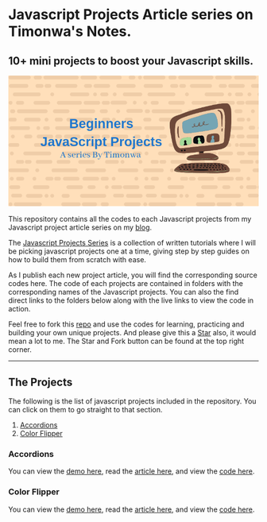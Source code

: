 # Javascript Projects Article series on Timonwa's Notes.

## 10+ mini projects to boost your Javascript skills.

![Beginners Javascript Projects](https://github.com/Timonwa/javascript-project-series/blob/main/assets/seo-image.png)

This repository contains all the codes to each Javascript projects from my Javascript project article series on my [blog](https://blog.timonwa.com).

The [Javascript Projects Series](https://blog.timonwa.com/series/javascript-projects) is a collection of written tutorials where I will be picking javascript projects one at a time, giving step by step guides on how to build them from scratch with ease.

As I publish each new project article, you will find the corresponding source codes here. The code of each projects are contained in folders with the corresponding names of the Javascript projects. You can also the find direct links to the folders below along with the live links to view the code in action.

Feel free to fork this [repo](https://github.com/Timonwa/javascript-project-series) and use the codes for learning, practicing and building your own unique projects. And please give this a [Star](https://github.com/Timonwa/javascript-project-series) also, it would mean a lot to me. The Star and Fork button can be found at the top right corner.

---

## The Projects

The following is the list of javascript projects included in the repository.
You can click on them to go straight to that section.

1. [Accordions](#accordions)
2. [Color Flipper](#color-flipper)

### Accordions

You can view the [demo here](https://javascript-project-series.vercel.app/01-accordion/index.html), read the [article here](https://blog.timonwa.com/3-simple-ways-to-build-an-accordion), and view the [code here](https://github.com/Timonwa/javascript-project-series/tree/main/01-accordion).

### Color Flipper

You can view the [demo here](https://javascript-project-series.vercel.app/02-color-flipper/index.html), read the [article here](https://blog.timonwa.com), and view the [code here](https://github.com/Timonwa/javascript-project-series/tree/main/02-color-flipper).
